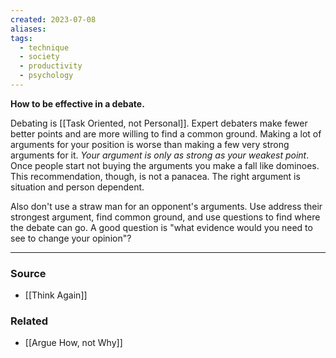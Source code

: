 ```yaml
---
created: 2023-07-08
aliases: 
tags:
  - technique
  - society
  - productivity
  - psychology
---
```

**How to be effective in a debate.**

Debating is [[Task Oriented, not Personal]]. Expert debaters make fewer better points and are more willing to find a common ground. Making a lot of arguments for your position is worse than making a few very strong arguments for it. *Your argument is only as strong as your weakest point*. Once people start not buying the arguments you make a fall like dominoes. This recommendation, though, is not a panacea. The right argument is situation and person dependent.

Also don't use a straw man for an opponent's arguments. Use address their strongest argument, find common ground, and use questions to find where the debate can go. A good question is "what evidence would you need to see to change your opinion"?

---

### Source
- [[Think Again]]

### Related
- [[Argue How, not Why]]